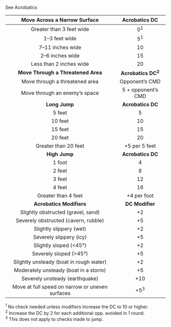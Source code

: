 See Acrobatics

|        **Move Across a Narrow Surface**         |       **Acrobatics DC**       |
|:-----------------------------------------------:|:-----------------------------:|
|            Greater than 3 feet wide             |         0<sup>1</sup>         |
|                  1–3 feet wide                  |         5<sup>1</sup>         |
|                7–11 inches wide                 |              10               |
|                 2–6 inches wide                 |              15               |
|             Less than 2 inches wide             |              20               |
|       **Move Through a Threatened Area**        | **Acrobatics DC<sup>2</sup>** |
|         Move through a threatened area          |        Opponent’s CMD         |
|          Move through an enemy’s space          |      5 + opponent’s CMD       |
|                  **Long Jump**                  |       **Acrobatics DC**       |
|                     5 feet                      |               5               |
|                     10 feet                     |              10               |
|                     15 feet                     |              15               |
|                     20 feet                     |              20               |
|              Greater than 20 feet               |         +5 per 5 feet         |
|                  **High Jump**                  |       **Acrobatics DC**       |
|                     1 foot                      |               4               |
|                     2 feet                      |               8               |
|                     3 feet                      |              12               |
|                     4 feet                      |              16               |
|               Greater than 4 feet               |          +4 per foot          |
|            **Acrobatics Modifiers**             |        **DC Modifier**        |
|       Slightly obstructed (gravel, sand)        |              +2               |
|      Severely obstructed (cavern, rubble)       |              +5               |
|             Slightly slippery (wet)             |              +2               |
|             Severely slippery (icy)             |              +5               |
|             Slightly sloped (<45°)              |              +2               |
|             Severely sloped (>45°)              |              +5               |
|     Slightly unsteady (boat in rough water)     |              +2               |
|      Moderately unsteady (boat in a storm)      |              +5               |
|         Severely unsteady (earthquake)          |              +10              |
| Move at full speed on narrow or uneven surfaces |        +5<sup>3</sup>         | 

<sup>1</sup> No check needed unless modifiers increase the DC to 10 or higher.  
<sup>2</sup> Increase the DC by 2 for each additional opp. avoided in 1 round.  
<sup>3</sup> This does not apply to checks made to jump.